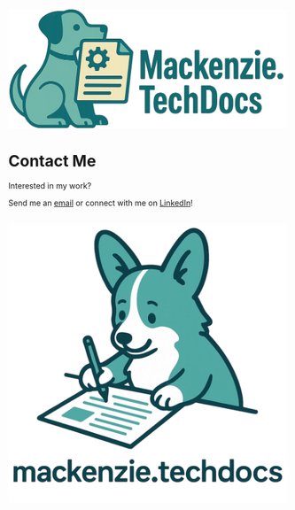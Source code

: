![Mackenzie.TechDocs](img/mackenzie-docs.png)
# Contact Me
Interested in my work? 

Send me an [email](mailto:mackenzie.techdocs@gmail.com) or connect with me on [LinkedIn](https://www.linkedin.com/in/mackenzieoc)!

![Mackenzie Sign-Off](img/mack-sign.png)
---